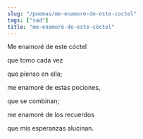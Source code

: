 ```yaml
---
slug: "/poemas/me-enamore-de-este-coctel"
tags: ["sad"]
title: "me-enamoré-de-este-cóctel"
---
```

Me enamoré de este cóctel

que tomo cada vez

que pienso en ella;

me enamoré de estas pociones,

que se combinan;

me enamoré de los recuerdos

que mis esperanzas alucinan.